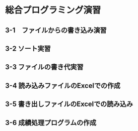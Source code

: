 # 総合プログラミング演習
## 3-1　ファイルからの書き込み演習
## 3-2 ソート実習
## 3-3 ファイルの書き代実習
## 3-4 読み込みファイルのExcelでの作成
## 3-5 書き出しファイルのExcelでの読み込み
## 3-6 成績処理プログラムの作成
